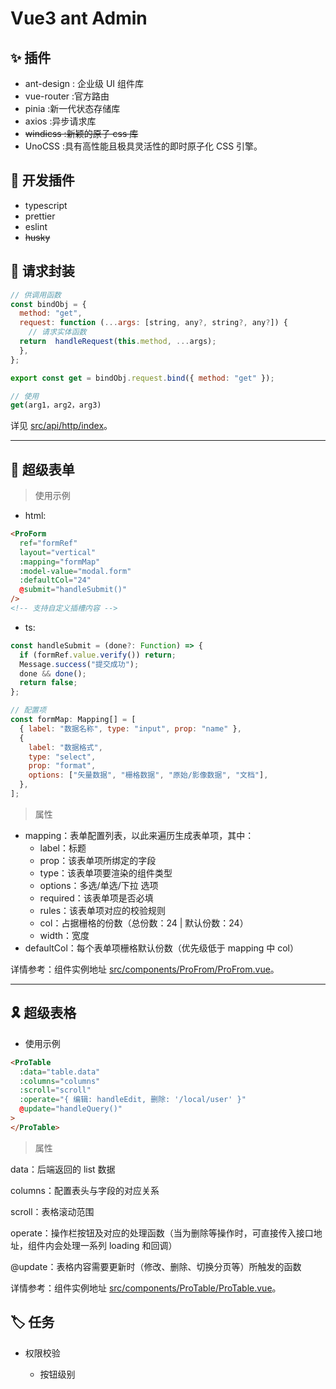 # Vue3 ant Admin

## ✨ 插件

- ant-design : 企业级 UI 组件库
- vue-router :官方路由
- pinia :新一代状态存储库
- axios :异步请求库
- ~~windicss :新颖的原子 css 库~~
- UnoCSS :具有高性能且极具灵活性的即时原子化 CSS 引擎。

## 🎨 开发插件

- typescript
- prettier
- eslint
- ~~husky~~

## 🏅 请求封装

```js
// 供调用函数
const bindObj = {
  method: "get",
  request: function (...args: [string, any?, string?, any?]) {
    // 请求实体函数
  return  handleRequest(this.method, ...args);
  },
};

export const get = bindObj.request.bind({ method: "get" });

// 使用
get(arg1，arg2，arg3)
```

详见 [src/api/http/index](./src/api/http/index.ts)。

---

## 🎊 超级表单

> 使用示例

- html:

```html
<ProForm
  ref="formRef"
  layout="vertical"
  :mapping="formMap"
  :model-value="modal.form"
  :defaultCol="24"
  @submit="handleSubmit()"
/>
<!-- 支持自定义插槽内容 -->
```

- ts:

```js
const handleSubmit = (done?: Function) => {
  if (formRef.value.verify()) return;
  Message.success("提交成功");
  done && done();
  return false;
};

// 配置项
const formMap: Mapping[] = [
  { label: "数据名称", type: "input", prop: "name" },
  {
    label: "数据格式",
    type: "select",
    prop: "format",
    options: ["矢量数据", "栅格数据", "原始/影像数据", "文档"],
  },
];
```

> 属性

- mapping：表单配置列表，以此来遍历生成表单项，其中：
  - label：标题
  - prop：该表单项所绑定的字段
  - type：该表单项要渲染的组件类型
  - options：多选/单选/下拉 选项
  - required：该表单项是否必填
  - rules：该表单项对应的校验规则
  - col：占据栅格的份数（总份数：24 | 默认份数：24）
  - width：宽度
- defaultCol：每个表单项栅格默认份数（优先级低于 mapping 中 col）

详情参考：组件实例地址 [src/components/ProFrom/ProFrom.vue](./src/components/ProFrom/ProFrom.vue)。

---

## 🎗️ 超级表格

- 使用示例

```html
<ProTable
  :data="table.data"
  :columns="columns"
  :scroll="scroll"
  :operate="{ 编辑: handleEdit, 删除: '/local/user' }"
  @update="handleQuery()"
>
</ProTable>
```

> 属性

data：后端返回的 list 数据

columns：配置表头与字段的对应关系

scroll：表格滚动范围

operate：操作栏按钮及对应的处理函数（当为删除等操作时，可直接传入接口地址，组件内会处理一系列 loading 和回调）

@update：表格内容需要更新时（修改、删除、切换分页等）所触发的函数

详情参考：组件实例地址 [src/components/ProTable/ProTable.vue](./src/components/ProTable/ProTable.vue)。

## 🏷️ 任务

- 权限校验

  - 按钮级别
